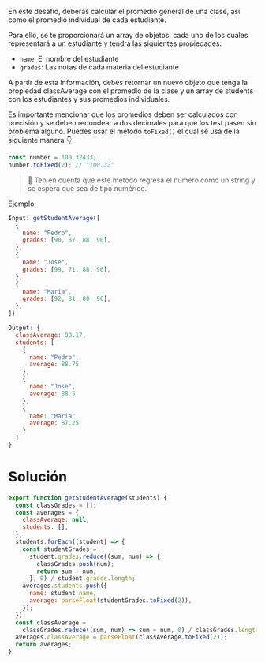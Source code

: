 En este desafío, deberás calcular el promedio general de una clase, así como el promedio individual de cada estudiante.

Para ello, se te proporcionará un array de objetos, cada uno de los cuales representará a un estudiante y tendrá las siguientes propiedades:

- `name`: El nombre del estudiante
- `grades`: Las notas de cada materia del estudiante

A partir de esta información, debes retornar un nuevo objeto que tenga la propiedad classAverage con el promedio de la clase y un array de students con los estudiantes y sus promedios individuales.

Es importante mencionar que los promedios deben ser calculados con precisión y se deben redondear a dos decimales para que los test pasen sin problema alguno. Puedes usar el método `toFixed()` el cual se usa de la siguiente manera 👇

```javascript
const number = 100.32433;
number.toFixed(2); // "100.32"
```

> 👀 Ten en cuenta que este método regresa el número como un string y se espera que sea de tipo numérico.

Ejemplo:

```javascript
Input: getStudentAverage([
  {
    name: "Pedro",
    grades: [90, 87, 88, 90],
  },
  {
    name: "Jose",
    grades: [99, 71, 88, 96],
  },
  {
    name: "Maria",
    grades: [92, 81, 80, 96],
  },
])

Output: {
  classAverage: 88.17,
  students: [
    {
      name: "Pedro",
      average: 88.75
    },
    {
      name: "Jose",
      average: 88.5
    },
    {
      name: "Maria",
      average: 87.25
    }
  ]
}
```

# Solución

```javascript
export function getStudentAverage(students) {
  const classGrades = [];
  const averages = {
    classAverage: null,
    students: [],
  };
  students.forEach((student) => {
    const studentGrades =
      student.grades.reduce((sum, num) => {
        classGrades.push(num);
        return sum + num;
      }, 0) / student.grades.length;
    averages.students.push({
      name: student.name,
      average: parseFloat(studentGrades.toFixed(2)),
    });
  });
  const classAverage =
    classGrades.reduce((sum, num) => sum + num, 0) / classGrades.length;
  averages.classAverage = parseFloat(classAverage.toFixed(2));
  return averages;
}
```
